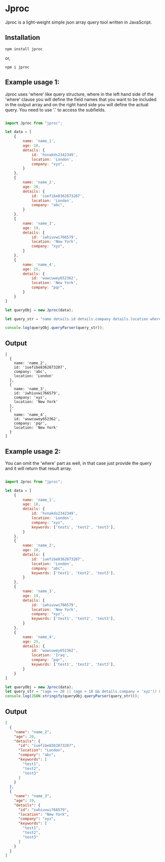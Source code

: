 # Jproc

Jproc is a light-weight simple json array query tool written in JavaScript.


## Installation

```
npm install jproc
```
or,
```
npm i jproc
```


## Example usage 1:

Jproc uses 'where' like query structure, where in the left hand side of the 'where' clause you will define the field names that 
you want to be included in the output array and on the right hand side you will define the actual query.
You need to use '.' to access the subfields.

```javascript

import Jproc from "jproc";

let data = [
    {
        name: 'name_1',
        age: 18,
        details: {
            id: 'hvnakds2342349',
            location: 'London',
            company: "xyz",
        }
    },
    {
        name: 'name_2',
        age: 20,
        details: {
            id: 'iuefibe8362873287',
            location: 'London',
            company: "abc",
        }
    },
    {
        name: 'name_3',
        age: 19,
        details: {
            id: 'iwhiuvwi766579',
            location: 'New York',
            company: "xyz",
        }
    },
    {
        name: 'name_4',
        age: 25,
        details: {
            id: 'wuwcuwey652362',
            location: 'New York',
            company: "pqr",
        }
    }
]

let queryObj = new Jproc(data);

let query_str = "name details.id details.company details.location where (age >= 20 || (age > 18 && details.company = 'xyz')) && (details.location = 'London' || details.location = 'New York')";

console.log(queryObj.queryParser(query_str));
```

## Output

```
[
  {
    name: 'name_2',
    id: 'iuefibe8362873287',
    company: 'abc',
    location: 'London'
  },
  {
    name: 'name_3',
    id: 'iwhiuvwi766579',
    company: 'xyz',
    location: 'New York'
  },
  {
    name: 'name_4',
    id: 'wuwcuwey652362',
    company: 'pqr',
    location: 'New York'
  }
]
```

## Example usage 2:

You can omit the 'where' part as well, in that case just provide the query and it will return that result array.

```javascript

import Jproc from "jproc";

let data = [
    {
        name: 'name_1',
        age: 18,
        details: {
            id: 'hvnakds2342349',
            location: 'London',
            company: "xyz",
            keywords: ['test1', 'test2', 'test3'],
        }
    },
    {
        name: 'name_2',
        age: 20,
        details: {
            id: 'iuefibe8362873287',
            location: 'London',
            company: "abc",
            keywords: ['test1', 'test2', 'test3'],
        }
    },
    {
        name: 'name_3',
        age: 19,
        details: {
            id: 'iwhiuvwi766579',
            location: 'New York',
            company: "xyz",
            keywords: ['test1', 'test2', 'test3'],
        }
    },
    {
        name: 'name_4',
        age: 25,
        details: {
            id: 'wuwcuwey652362',
            location: 'Iraq',
            company: "pqr",
            keywords: ['test1', 'test2', 'test3'],
        }
    }
]

let queryObj = new Jproc(data);
let query_str = "(age >= 20 || (age > 18 && details.company = 'xyz')) && (details.location = 'London' || details.location = 'New York')";
console.log(JSON.stringify(queryObj.queryParser(query_str)));

```

## Output
```json
[
  {
    "name": "name_2",
    "age": 20,
    "details": {
      "id": "iuefibe8362873287",
      "location": "London",
      "company": "abc",
      "keywords": [
        "test1",
        "test2",
        "test3"
      ]
    }
  },
  {
    "name": "name_3",
    "age": 19,
    "details": {
      "id": "iwhiuvwi766579",
      "location": "New York",
      "company": "xyz",
      "keywords": [
        "test1",
        "test2",
        "test3"
      ]
    }
  }
]
```
